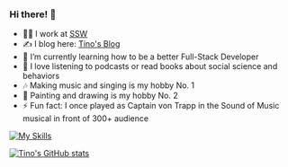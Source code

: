 ### Hi there! 👋 

- 👨‍💻 I work at [SSW](https://ssw.com.au)
- ✍️ I blog here: [Tino's Blog](https://tinoliu.com/)
- 🤔 I’m currently learning how to be a better Full-Stack Developer
- 💭 I love listening to podcasts or read books about social science and behaviors
- 🎶 Making music and singing is my hobby No. 1
- 🎨 Painting and drawing is my hobby No. 2
- ⚡ Fun fact: I once played as Captain von Trapp in the Sound of Music musical in front of 300+ audience

[![My Skills](https://skillicons.dev/icons?i=react,nextjs,angular,ts,js,css,styledcomponents,tailwind,jest,vercel,vscode,git)](https://skillicons.dev)

[![Tino's GitHub stats](https://github-readme-stats-SpookyBoogy2016.vercel.app/api?username=SpookyBoogy2016&theme=dark&show_icons=true)](https://github.com/SpookyBoogy2016/github-readme-stats) 
